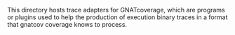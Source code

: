 This directory hosts trace adapters for GNATcoverage, which are programs or
plugins used to help the production of execution binary traces in a format that
gnatcov coverage knows to process.
